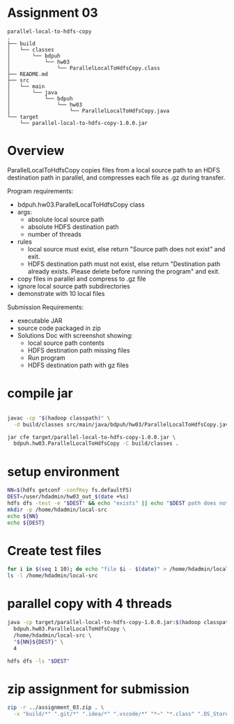 # Assignment 03
```text
parallel-local-to-hdfs-copy
.
├── build
│   └── classes
│       └── bdpuh
│           └── hw03
│               └── ParallelLocalToHdfsCopy.class
├── README.md
├── src
│   └── main
│       └── java
│           └── bdpuh
│               └── hw03
│                   └── ParallelLocalToHdfsCopy.java
└── target
    └── parallel-local-to-hdfs-copy-1.0.0.jar

```
# Overview

ParallelLocalToHdfsCopy copies files from a local source path to an HDFS destination path in parallel, and compresses each file as .gz during transfer. 

Program requirements:

- bdpuh.hw03.ParallelLocalToHdfsCopy class
- args:
    - absolute local source path
    - absolute HDFS destination path
    - number of threads
- rules
    - local source must exist, else return "Source path does not exist" and exit.
    - HDFS destination path must not exist, else return "Destination path already exists. Please delete before running the program" and exit.
- copy files in parallel and compress to .gz file
- ignore local source path subdirectories
- demonstrate with 10 local files

Submission Requirements:

- executable JAR
- source code packaged in zip
- Solutions Doc with screenshot showing:
    - local source path contents
    - HDFS destination path missing files
    - Run program
    - HDFS destination path with gz files


# compile jar
```bash

javac -cp "$(hadoop classpath)" \
  -d build/classes src/main/java/bdpuh/hw03/ParallelLocalToHdfsCopy.java

jar cfe target/parallel-local-to-hdfs-copy-1.0.0.jar \
  bdpuh.hw03.ParallelLocalToHdfsCopy -C build/classes .

```
# setup environment
```bash
NN=$(hdfs getconf -confKey fs.defaultFS)
DEST=/user/hdadmin/hw03_out_$(date +%s)
hdfs dfs -test -e "$DEST" && echo "exists" || echo "$DEST path does not exist in Hadoop HDFS"
mkdir -p /home/hdadmin/local-src
echo ${NN}
echo ${DEST}

```

 # Create test files
 ```bash
for i in $(seq 1 10); do echo "file $i - $(date)" > /home/hdadmin/local-src/file_$i.txt; done
ls -l /home/hdadmin/local-src
```

# parallel copy with 4 threads
```bash
java -cp target/parallel-local-to-hdfs-copy-1.0.0.jar:$(hadoop classpath) \
  bdpuh.hw03.ParallelLocalToHdfsCopy \
  /home/hdadmin/local-src \
  "${NN}${DEST}" \
  4

hdfs dfs -ls "$DEST"
```

# zip assignment for submission
```bash
zip -r ../assignment_03.zip . \
  -x "build/*" ".git/*" ".idea/*" ".vscode/*" "*~" "*.class" ".DS_Store"

```